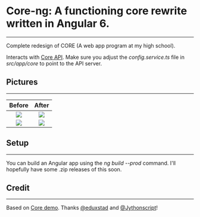 # Core-ng: A functioning core rewrite written in Angular 6.
---
Complete redesign of CORE (A web app program at my high school). 

Interacts with [Core API](https://github.com/ephs/coreAPI). Make sure you adjust the *config.service.ts* file in *src/app/core* to point to the API server.

## Pictures
---
Before             |  After
:-------------------------:|:-------------------------:
![](https://i.imgur.com/aOg2M2w.png)  |  ![](https://i.imgur.com/FQkHJfm.png)
![](https://i.imgur.com/ReFDVey.png)  |  ![](https://i.imgur.com/uvfFm6l.png)

## Setup
---
You can build an Angular app using the *ng build --prod* command. I'll hopefully have some .zip releases of this soon.

## Credit
---

Based on [Core demo](https://github.com/ephs/core). Thanks [@eduxstad](https://github.com/eduxstad) and [@Jythonscript](https://github.com/Jythonscript)!
